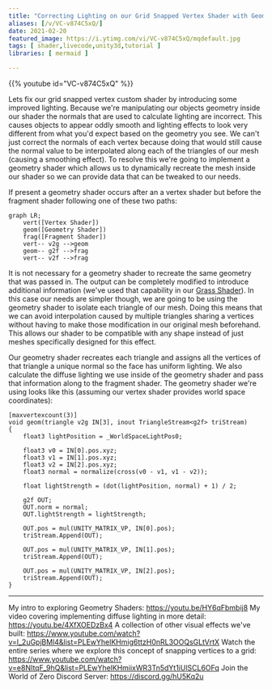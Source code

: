```yaml
---
title: "Correcting Lighting on our Grid Snapped Vertex Shader with Geometry Shaders"
aliases: [/v/VC-v874C5xQ/]
date: 2021-02-20
featured_image: https://i.ytimg.com/vi/VC-v874C5xQ/mqdefault.jpg
tags: [ shader,livecode,unity3d,tutorial ]
libraries: [ mermaid ]

---
```


{{% youtube id="VC-v874C5xQ" %}}

Lets fix our grid snapped vertex custom shader by introducing some improved lighting. Because we're manipulating our objects geometry inside our shader the normals that are used to calculate lighting are incorrect. This causes objects to appear oddly smooth and lighting effects to look very different from what you'd expect based on the geometry you see. We can't just correct the normals of each vertex because doing that would still cause the normal value to be interpolated along each of the triangles of our mesh (causing a smoothing effect). To resolve this we're going to implement a geometry shader which allows us to dynamically recreate the mesh inside our shader so we can provide data that can be tweaked to our needs.

If present a geometry shader occurs after an a vertex shader but before the fragment shader following one of these two paths:

```mermaid
graph LR;
    vert([Vertex Shader])
    geom([Geometry Shader])
    frag([Fragment Shader])
    vert-- v2g -->geom
    geom-- g2f -->frag
    vert-- v2f -->frag
```

It is not necessary for a geometry shader to recreate the same geometry that was passed in. The output can be completely modified to introduce additional information (we've used that capability in our [Grass Shader](https://youtu.be/b2AlyCNbYmY)). In this case our needs are simpler though, we are going to be using the geometry shader to isolate each triangle of our mesh. Doing this means that we can avoid interpolation caused by multiple triangles sharing a vertices without having to make those modification in our original mesh beforehand. This allows our shader to be compatible with any shape instead of just meshes specifically designed for this effect.

Our geometry shader recreates each triangle and assigns all the vertices of that triangle a unique normal so the face has uniform lighting. We also calculate the diffuse lighting we use inside of the geometry shader and pass that information along to the fragment shader. The geometry shader we're using looks like this (assuming our vertex shader provides world space coordinates):

```shader
[maxvertexcount(3)]
void geom(triangle v2g IN[3], inout TriangleStream<g2f> triStream)
{
    float3 lightPosition = _WorldSpaceLightPos0;

    float3 v0 = IN[0].pos.xyz;
    float3 v1 = IN[1].pos.xyz;
    float3 v2 = IN[2].pos.xyz;
    float3 normal = normalize(cross(v0 - v1, v1 - v2));

    float lightStrength = (dot(lightPosition, normal) + 1) / 2;

    g2f OUT;
    OUT.norm = normal;
    OUT.lightStrength = lightStrength;

    OUT.pos = mul(UNITY_MATRIX_VP, IN[0].pos);
    triStream.Append(OUT);

    OUT.pos = mul(UNITY_MATRIX_VP, IN[1].pos);
    triStream.Append(OUT);

    OUT.pos = mul(UNITY_MATRIX_VP, IN[2].pos);
    triStream.Append(OUT);
}
```

***

My intro to exploring Geometry Shaders: https://youtu.be/HY6qFbmbij8
My video covering implementing diffuse lighting in more detail: https://youtu.be/4XfXOEDzBx4
A collection of other visual effects we've built: https://www.youtube.com/watch?v=l_2uGpjBMl4&list=PLEwYhelKHmig6ttzH0nRL3OOQsGLtVrtX
Watch the entire series where we explore this concept of snapping vertices to a grid: https://www.youtube.com/watch?v=e8NItqF_9hQ&list=PLEwYhelKHmiixWR3Tn5dYt1iUlSCL6OFq
Join the World of Zero Discord Server: https://discord.gg/hU5Kq2u
